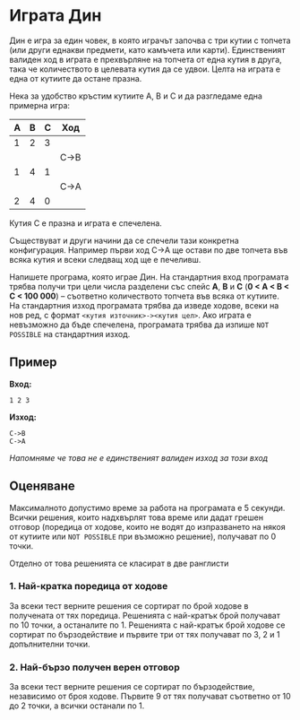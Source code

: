 # Играта Дин

Дин е игра за един човек, в която играчът започва с три кутии с топчета (или други еднакви предмети, като камъчета или карти). Единственият валиден ход в играта е прехвърляне на топчета от една кутия в друга, така че количеството в целевата кутия да се удвои. Целта на играта е една от кутиите да остане празна.

Нека за удобство кръстим кутиите A, B и C и да разгледаме една примерна игра:

|A|B|C|Ход|
|-|-|-|-|
|1|2|3||
||||C&rarr;B
|1|4|1||
||||C&rarr;A
|2|4|0||

Кутия C е празна и играта е спечелена.

Съществуват и други начини да се спечели тази конкретна конфигурация. Например първи ход C&rarr;A ще остави по две топчета във всяка кутия и всеки следващ ход ще е печеливш.

Напишете програма, която играе Дин. На стандартния вход програмата трябва получи три цели числа разделени със спейс **A**, **B** и **C** (**0 < A < B < C < 100 000**) &ndash;  съответно количеството топчета във всяка от кутиите. На стандартния изход програмата трябва да изведе ходове, всеки на нов ред, с формат `<кутия източник>-><кутия цел>`. Ако играта е невъзможно да бъде спечелена, програмата трябва да изпише `NOT POSSIBLE` на стандартния изход.

## Пример
**Вход:**
```
1 2 3
```

**Изход:**
```
C->B
C->A
```

*Напомняме че това не е единственият валиден изход за този вход*

## Оценяване

Максималното допустимо време за работа на програмата е 5 секунди. Всички решения, които надхвърлят това време или дадат грешен отговор (поредица от ходове, които не водят до изпразването на някоя от кутиите или `NOT POSSIBLE` при възможно решение), получават по 0 точки.

Отделно от това решенията се класират в две ранглисти

### 1. Най-кратка поредица от ходове

За всеки тест верните решения се сортират по брой ходове в получената от тях поредица. Решенията с най-кратък брой получават по 10 точки, а останалите по 1. Решенията с най-кратък брой ходове се сортират по бързодействие и първите три от тях получават по 3, 2 и 1 допълнителни точки.

### 2. Най-бързо получен верен отговор

За всеки тест верните решения се сортират по бързодействие, независимо от броя ходове. Първите 9 от тях получават съответно от 10 до 2 точки, а всички останали по 1.
